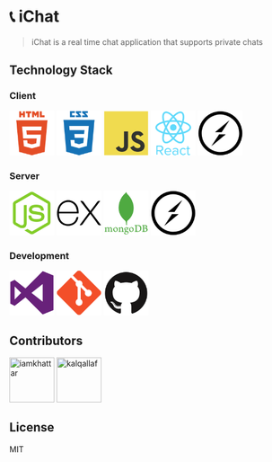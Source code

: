 # 📞 iChat

> iChat is a real time chat application that supports private chats

## Technology Stack

### Client

<img src="./_media/common/html.png" width="80" height="80" title="HTML"> <img src="./_media/common/css.png" width="80" height="80" title="CSS"> <img src="./_media/common/javascript.png" width="80" height="80" title="JavaScript"> <img src="./_media/common/react.png" width="80" height="80" title="React"> <img src="./_media/common/socketio.png" width="80" height="80" title="Socket.io">

### Server

<img src="./_media/common/nodejs.png" width="80" height="80" title="Node.js"> <img src="./_media/common/express.png" width="80" height="80" title="Express.js"> <img src="./_media/common/mongodb.png" width="80" height="80" title="MongoDB"> <img src="./_media/common/socketio.png" width="80" height="80" title="Socket.io">

### Development

<img src="./_media/common/vscode.png" width="80" height="80" title="Visual Studio Code"> <img src="./_media/common/git.png" width="80" height="80" title="Git"> <img src="./_media/common/github.png" width="80" height="80" title="Github">

## Contributors

<a href="https://github.com/iamkhattar"><img src="https://avatars3.githubusercontent.com/u/56852615?s=400&u=656d6befdb16f2be60c9c1f80456509a9dde69c4&v=4" title="iamkhattar" width="80" height="80"></a> <a href="https://github.com/kalqallaf"><img src="https://avatars0.githubusercontent.com/u/34354484?s=460&u=afae2a1029190dadb9a61b4eb7444710a1b4ee3d&v=4" title="kalqallaf" width="80" height="80"></a>

## License

MIT
